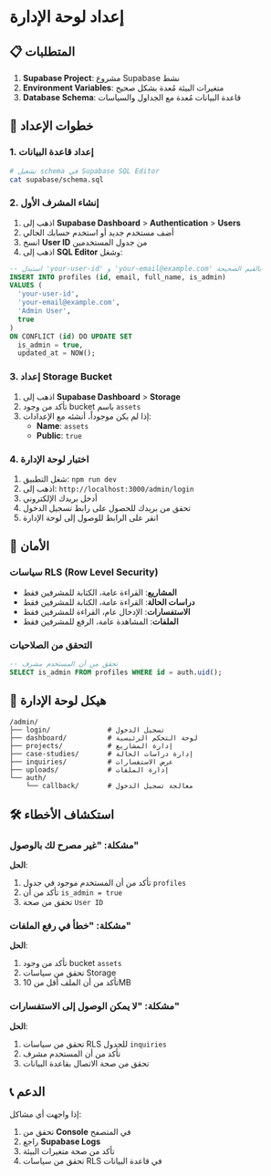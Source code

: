 # إعداد لوحة الإدارة

## 📋 المتطلبات

1. **Supabase Project**: مشروع Supabase نشط
2. **Environment Variables**: متغيرات البيئة مُعدة بشكل صحيح
3. **Database Schema**: قاعدة البيانات مُعدة مع الجداول والسياسات

## 🚀 خطوات الإعداد

### 1. إعداد قاعدة البيانات

```bash
# تشغيل schema في Supabase SQL Editor
cat supabase/schema.sql
```

### 2. إنشاء المشرف الأول

1. اذهب إلى **Supabase Dashboard** > **Authentication** > **Users**
2. أضف مستخدم جديد أو استخدم حسابك الحالي
3. انسخ **User ID** من جدول المستخدمين
4. اذهب إلى **SQL Editor** وشغل:

```sql
-- استبدل 'your-user-id' و 'your-email@example.com' بالقيم الصحيحة
INSERT INTO profiles (id, email, full_name, is_admin)
VALUES (
  'your-user-id',
  'your-email@example.com',
  'Admin User',
  true
)
ON CONFLICT (id) DO UPDATE SET
  is_admin = true,
  updated_at = NOW();
```

### 3. إعداد Storage Bucket

1. اذهب إلى **Supabase Dashboard** > **Storage**
2. تأكد من وجود bucket باسم `assets`
3. إذا لم يكن موجوداً، أنشئه مع الإعدادات:
   - **Name**: `assets`
   - **Public**: `true`

### 4. اختبار لوحة الإدارة

1. شغل التطبيق: `npm run dev`
2. اذهب إلى: `http://localhost:3000/admin/login`
3. أدخل بريدك الإلكتروني
4. تحقق من بريدك للحصول على رابط تسجيل الدخول
5. انقر على الرابط للوصول إلى لوحة الإدارة

## 🔐 الأمان

### سياسات RLS (Row Level Security)

- **المشاريع**: القراءة عامة، الكتابة للمشرفين فقط
- **دراسات الحالة**: القراءة عامة، الكتابة للمشرفين فقط
- **الاستفسارات**: الإدخال عام، القراءة للمشرفين فقط
- **الملفات**: المشاهدة عامة، الرفع للمشرفين فقط

### التحقق من الصلاحيات

```sql
-- تحقق من أن المستخدم مشرف
SELECT is_admin FROM profiles WHERE id = auth.uid();
```

## 📁 هيكل لوحة الإدارة

```
/admin/
├── login/              # تسجيل الدخول
├── dashboard/          # لوحة التحكم الرئيسية
├── projects/           # إدارة المشاريع
├── case-studies/       # إدارة دراسات الحالة
├── inquiries/          # عرض الاستفسارات
├── uploads/            # إدارة الملفات
└── auth/
    └── callback/       # معالجة تسجيل الدخول
```

## 🛠️ استكشاف الأخطاء

### مشكلة: "غير مصرح لك بالوصول"

**الحل**:
1. تأكد من أن المستخدم موجود في جدول `profiles`
2. تأكد من أن `is_admin = true`
3. تحقق من صحة `User ID`

### مشكلة: "خطأ في رفع الملفات"

**الحل**:
1. تأكد من وجود bucket `assets`
2. تحقق من سياسات Storage
3. تأكد من أن الملف أقل من 10MB

### مشكلة: "لا يمكن الوصول إلى الاستفسارات"

**الحل**:
1. تحقق من سياسات RLS للجدول `inquiries`
2. تأكد من أن المستخدم مشرف
3. تحقق من صحة الاتصال بقاعدة البيانات

## 📞 الدعم

إذا واجهت أي مشاكل:

1. تحقق من **Console** في المتصفح
2. راجع **Supabase Logs**
3. تأكد من صحة متغيرات البيئة
4. تحقق من سياسات RLS في قاعدة البيانات
